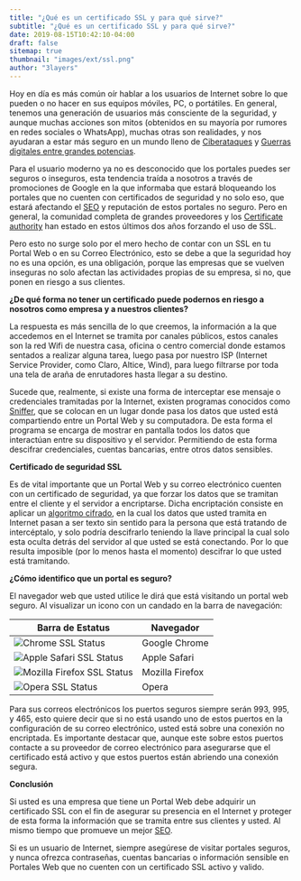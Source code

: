 ```yaml
---
title: "¿Qué es un certificado SSL y para qué sirve?"
subtitle: "¿Qué es un certificado SSL y para qué sirve?"
date: 2019-08-15T10:42:10-04:00
draft: false
sitemap: true
thumbnail: "images/ext/ssl.png"
author: "3layers"
---
```


Hoy en día es más común oír hablar a los usuarios de Internet sobre lo que pueden o no hacer en sus equipos móviles, PC, o portátiles. En general, tenemos una generación de usuarios más consciente de la seguridad, y aunque muchas acciones son mitos (obtenidos en su mayoría por rumores en redes sociales o WhatsApp), muchas otras son realidades, y nos ayudaran a estar más seguro en un mundo lleno de [Ciberataques](https://es.wikipedia.org/wiki/Ciberataque) y [Guerras digitales entre grandes potencias](https://www.kaspersky.com/about/policy-blog/general-cybersecurity/how-to-deal-with-militarizing-cyberspace).

Para el usuario moderno ya no es desconocido que los portales puedes ser seguros o inseguros, esta tendencia traída a nosotros a través de promociones de Google en la que informaba que estará bloqueando los portales que no cuenten con certificados de seguridad y no solo eso, que estará afectando el [SEO](https://rubycom.com/seo-search-engine-optimization) y reputación de estos portales no seguro. Pero en general, la comunidad completa de grandes proveedores y los [Certificate authority](https://es.wikipedia.org/wiki/Autoridad_de_certificaci%C3%B3n) han estado en estos últimos dos años forzando el uso de SSL.

Pero esto no surge solo por el mero hecho de contar con un SSL en tu Portal Web o en su Correo Electrónico, esto se debe a que la seguridad hoy no es una opción, es una obligación, porque las empresas que se vuelven inseguras no solo afectan las actividades propias de su empresa, si no, que ponen en riesgo a sus clientes.

**¿De qué forma no tener un certificado puede podernos en riesgo a nosotros como empresa y a nuestros clientes?**

La respuesta es más sencilla de lo que creemos, la información a la que accedemos en el Internet se tramita por canales públicos, estos canales son la red Wifi de nuestra casa, oficina o centro comercial donde estamos sentados a realizar alguna tarea, luego pasa por nuestro ISP (Internet Service Provider, como Claro, Altice, Wind), para luego filtrarse por toda una tela de araña de enrutadores hasta llegar a su destino.

Sucede que, realmente, si existe una forma de interceptar ese mensaje o credenciales tramitadas por la Internet, existen programas conocidos como [Sniffer](https://es.wikipedia.org/wiki/Analizador_de_paquetes), que se colocan en un lugar donde pasa los datos que usted está compartiendo entre un Portal Web y su computadora. De esta forma el programa se encarga de mostrar en pantalla todos los datos que interactúan entre su dispositivo y el servidor. Permitiendo de esta forma descifrar credenciales, cuentas bancarias, entre otros datos sensibles.

**Certificado de seguridad SSL**

Es de vital importante que un Portal Web y su correo electrónico cuenten con un certificado de seguridad, ya que forzar los datos que se tramitan entre el cliente y el servidor a encriptarse. Dicha encriptación consiste en aplicar un [algoritmo cifrado](https://es.wikipedia.org/wiki/Cifrado_(criptograf%C3%ADa)), en la cual los datos que usted tramita en Internet pasan a ser texto sin sentido para la persona que está tratando de intercéptalo, y solo podría descifrarlo teniendo la llave principal la cual solo esta oculta detrás del servidor al que usted se está conectando. Por lo que resulta imposible (por lo menos hasta el momento) descifrar lo que usted está tramitando.

**¿Cómo identifico que un portal es seguro?**

El navegador web que usted utilice le dirá que está visitando un portal web seguro. Al visualizar un icono con un candado en la barra de navegación:

  Barra de Estatus  | Navegador
  ------------- | -------------
  ![Chrome SSL Status](/images/ext/chromessl.jpg) | Google Chrome 
  ![Apple Safari SSL Status](/images/ext/safarissl.jpg) | Apple Safari
  ![Mozilla Firefox SSL Status](/images/ext/firefoxssl.jpg) | Mozilla Firefox
  ![Opera SSL Status](/images/ext/operassl.jpg) | Opera

Para sus correos electrónicos los puertos seguros siempre serán 993, 995, y 465, esto quiere decir que si no está usando uno de estos puertos en la configuración de su correo electrónico, usted está sobre una conexión no encriptada. Es importante destacar que, aunque este sobre estos puertos contacte a su proveedor de correo electrónico para asegurarse que el certificado está activo y que estos puertos están abriendo una conexión segura.

**Conclusión**

Si usted es una empresa que tiene un Portal Web debe adquirir un certificado SSL con el fin de asegurar su presencia en el Internet y proteger de esta forma la información que se tramita entre sus clientes y usted. Al mismo tiempo que promueve un mejor [SEO](https://es.wikipedia.org/wiki/Posicionamiento_en_buscadores).

Si es un usuario de Internet, siempre asegúrese de visitar portales seguros, y nunca ofrezca contraseñas, cuentas bancarias o información sensible en Portales Web que no cuenten con un certificado SSL activo y valido.